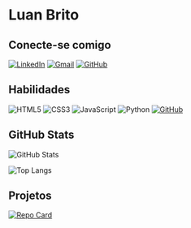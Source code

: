 # Luan Brito 

## Conecte-se comigo

[![LinkedIn](https://img.shields.io/badge/LinkedIn-0077B5?style=for-the-badge&logo=linkedin&logoColor=white)](https://www.linkedin.com/in/luan-oliveira-brito/)
[![Gmail](https://img.shields.io/badge/Gmail-333333?style=for-the-badge&logo=gmail&logoColor=)](mailto:SEUGMAIL)
[![GitHub](https://img.shields.io/badge/GitHub-100000?style=for-the-badge&logo=github&logoColor=white)](https://github.com/Luan-Brito89)


## Habilidades

![HTML5](https://img.shields.io/badge/HTML5-E34F26?style=for-the-badge&logo=html5&logoColor=white)
![CSS3](https://img.shields.io/badge/CSS3-1572B6?style=for-the-badge&logo=css3&logoColor=white)
![JavaScript](https://img.shields.io/badge/JavaScript-F7DF1E?style=for-the-badge&logo=javascript&logoColor=black)
![Python](https://img.shields.io/badge/python-3670A0?style=for-the-badge&logo=python&logoColor=ffdd54)
[![GitHub](https://img.shields.io/badge/GitHub-100000?style=for-the-badge&logo=github&logoColor=white)](https://github.com/SEUUSERNAME)


## GitHub Stats

![GitHub Stats](https://github-readme-stats.vercel.app/api?username=Luan-Brito89&theme=transparent&bg_color=000&border_color=30A3DC&show_icons=true&icon_color=30A3DC&title_color=E94D5F&text_color=FFF)


![Top Langs](https://github-readme-stats-git-masterrstaa-rickstaa.vercel.app/api/top-langs/?username=Luan-brito89&layout=compact&bg_color=000&border_color=30A3DC&title_color=E94D5F&text_color=FFF)

## Projetos

[![Repo Card](https://github-readme-stats.vercel.app/api/pin/?username=Luan-brito89&repo=dio-lab-open-source&bg_color=000&border_color=30A3DC&show_icons=true&icon_color=30A3DC&title_color=E94D5F&text_color=FFF)](https://https://github.com/Luan-Brito89/dio-lab-open-source)